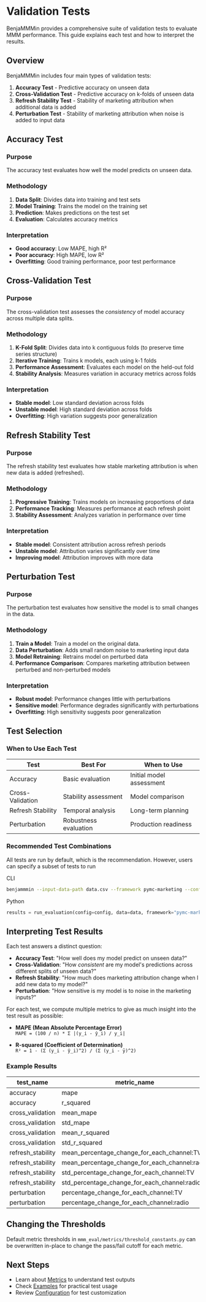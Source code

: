 # Validation Tests

BenjaMMMin provides a comprehensive suite of validation tests to evaluate MMM performance. This guide explains each test and how to interpret the results.

## Overview

BenjaMMMin includes four main types of validation tests:

1. **Accuracy Test** - Predictive accuracy on unseen data
2. **Cross-Validation Test** - Predictive accuracy on k-folds of unseen data
3. **Refresh Stability Test** - Stability of marketing attribution when additional data is added
4. **Perturbation Test** - Stability of marketing attribution when noise is added to input data

## Accuracy Test

### Purpose

The accuracy test evaluates how well the model predicts on unseen data.

### Methodology

1. **Data Split**: Divides data into training and test sets
2. **Model Training**: Trains the model on the training set
3. **Prediction**: Makes predictions on the test set
4. **Evaluation**: Calculates accuracy metrics

### Interpretation

- **Good accuracy**: Low MAPE, high R²
- **Poor accuracy**: High MAPE, low R²
- **Overfitting**: Good training performance, poor test performance

## Cross-Validation Test

### Purpose

The cross-validation test assesses the *consistency* of model accuracy across multiple data splits.

### Methodology

1. **K-Fold Split**: Divides data into k contiguous folds (to preserve time series structure)
2. **Iterative Training**: Trains k models, each using k-1 folds
3. **Performance Assessment**: Evaluates each model on the held-out fold
4. **Stability Analysis**: Measures variation in accuracy metrics across folds

### Interpretation

- **Stable model**: Low standard deviation across folds
- **Unstable model**: High standard deviation across folds
- **Overfitting**: High variation suggests poor generalization

## Refresh Stability Test

### Purpose

The refresh stability test evaluates how stable marketing attribution is when new data is added (refreshed).

### Methodology

1. **Progressive Training**: Trains models on increasing proportions of data
2. **Performance Tracking**: Measures performance at each refresh point
3. **Stability Assessment**: Analyzes variation in performance over time

### Interpretation

- **Stable model**: Consistent attribution across refresh periods
- **Unstable model**: Attribution varies significantly over time
- **Improving model**: Attribution improves with more data

## Perturbation Test

### Purpose

The perturbation test evaluates how sensitive the model is to small changes in the data.

### Methodology

1. **Train a Model**: Train a model on the original data.
2. **Data Perturbation**: Adds small random noise to marketing input data
3. **Model Retraining**: Retrains model on perturbed data
4. **Performance Comparison**: Compares marketing attribution between perturbed and non-perturbed models


### Interpretation

- **Robust model**: Performance changes little with perturbations
- **Sensitive model**: Performance degrades significantly with perturbations
- **Overfitting**: High sensitivity suggests poor generalization

## Test Selection

### When to Use Each Test

| Test | Best For | When to Use |
|------|----------|-------------|
| Accuracy | Basic evaluation | Initial model assessment |
| Cross-Validation | Stability assessment | Model comparison |
| Refresh Stability | Temporal analysis | Long-term planning |
| Perturbation | Robustness evaluation | Production readiness |

### Recommended Test Combinations
All tests are run by default, which is the recommendation. However, users can specify a subset of tests to run

CLI
```bash
benjammmin --input-data-path data.csv --framework pymc-marketing --config-path config.json --output-path results/ --test-names accuracy cross_validation
```

Python
```python
results = run_evaluation(config=config, data=data, framework="pymc-marketing", test_names = ("accuracy","cross_validation"))
```

## Interpreting Test Results

Each test answers a distinct question:

* **Accuracy Test**: "How well does my model predict on unseen data?"
* **Cross-Validation**: "How *consistent* are my model's predictions across different splits of unseen data?"
* **Refresh Stability**: "How much does marketing attribution change when I add new data to my model?"
* **Perturbation**: "How sensitive is my model is to noise in the marketing inputs?"

For each test, we compute multiple metrics to give as much insight into the test result as possible: 

* **MAPE (Mean Absolute Percentage Error)**  
  `MAPE = (100 / n) * Σ |(y_i - ŷ_i) / y_i|`

* **R-squared (Coefficient of Determination)**  
  `R² = 1 - (Σ (y_i - ŷ_i)^2) / (Σ (y_i - ȳ)^2)`

### Example Results

|     test_name     |                  metric_name                  | metric_value | metric_pass |
|-------------------|-----------------------------------------------|--------------|-------------|
| accuracy          | mape                                          | 0.121        | False       |
| accuracy          | r_squared                                     | -0.547       | False       |
| cross_validation  | mean_mape                                     | 0.084        | False       |
| cross_validation  | std_mape                                      | 0.058        | False       |
| cross_validation  | mean_r_squared                                | -7.141       | False       |
| cross_validation  | std_r_squared                                 | 9.686        | False       |
| refresh_stability | mean_percentage_change_for_each_channel:TV    | 0.021        | False       |
| refresh_stability | mean_percentage_change_for_each_channel:radio | 0.369        | False       |
| refresh_stability | std_percentage_change_for_each_channel:TV     | 0.021        | False       |
| refresh_stability | std_percentage_change_for_each_channel:radio  | 0.397        | False       |
| perturbation      | percentage_change_for_each_channel:TV         | 0.005        | False       |
| perturbation      | percentage_change_for_each_channel:radio      | 0.112        | False       |


## Changing the Thresholds
Default metric thresholds in `mmm_eval/metrics/threshold_constants.py` can be overwritten in-place to change the pass/fail cutoff for each metric.


## Next Steps

- Learn about [Metrics](metrics.md) to understand test outputs
- Check [Examples](examples/basic-usage.md) for practical test usage
- Review [Configuration](getting-started/configuration.md) for test customization 